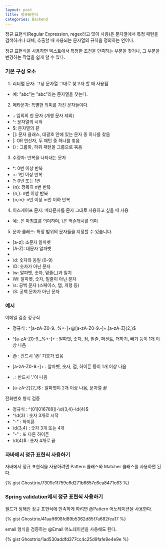 ```yaml
---
layout: post
title: 정규표현식
categories: Backend
---
```


정규 표현식(Regular Expression, regex라고 많이 사용)은 문자열에서 특정 패턴을 검색하거나 대체, 추출할 때 사용되는 문자열의 규칙을 정의하는 언어다.

정규 표현식을 사용하면 텍스트에서 특정한 조건을 만족하는 부분을 찾거나, 그 부분을 변경하는 작업을 쉽게 할 수 있다.

### 기본 구성 요소

1. 리터럴 문자: 그냥 문자열 그대로 찾고자 할 때 사용됨
- 예: "abc"는 "abc"라는 문자열을 찾는다.

2. 메타문자: 특별한 의미를 가진 문자들이다.
- .: 임의의 한 문자 (개행 문자 제외)
- ^: 문자열의 시작
- $: 문자열의 끝
- []: 문자 클래스, 대괄호 안에 있는 문자 중 하나를 찾음
- |: OR 연산자, 두 패턴 중 하나를 찾음
- () : 그룹화, 하위 패턴을 그룹으로 묶음

3. 수량자: 반복을 나타내는 문자
- *: 0번 이상 반복
- +: 1번 이상 반복
- ?: 0번 또는 1번
- {n}: 정확히 n번 반복
- {n,}: n번 이상 반복
- {n,m}: n번 이상 m번 이하 반복

4. 이스케이프 문자: 메타문자를 문자 그대로 사용하고 싶을 때 사용
- 예: \.은 마침표를 의미하며, \\은 백슬래시를 의미

5. 문자 클래스: 특정 범위의 문자들을 지정할 수 있습니다.
- [a-z]: 소문자 알파벳
- [A-Z]: 대문자 알파벳
- [0-9]: 숫자
- \d: 숫자와 동일 (0-9)
- \D: 숫자가 아닌 문자
- \w: 알파벳, 숫자, 밑줄(_)과 일치
- \W: 알파벳, 숫자, 밑줄이 아닌 문자
- \s: 공백 문자 (스페이스, 탭, 개행 등)
- \S: 공백 문자가 아닌 문자

### 예시

이메일 검증 정규식
- 정규식 : ^[a-zA-Z0-9._%+-]+@[a-zA-Z0-9.-]+\.[a-zA-Z]{2,}$

- ^[a-zA-Z0-9._%+-]+ : 알파벳, 숫자, 점, 밑줄, 퍼센트, 더하기, 빼기 등이 1개 이상 나옴
- @ : 반드시 '@' 기호가 있음
- [a-zA-Z0-9.-]+ : 알파벳, 숫자, 점, 하이픈 등이 1개 이상 나옴
- \. : 반드시 '.'이 나옴
- [a-zA-Z]{2,}$ : 알파벳이 2개 이상 나옴, 문자열 끝

전화번호 형식 검증
- 정규식 : ^(01[016789])-\d{3,4}-\d{4}$
- ^\d{3} : 숫자 3개로 시작
- "-" : 하이픈
- \d{3,4} : 숫자 3개 또는 4개
- "-" : 또 다른 하이픈
- \d{4}$ : 숫자 4개로 끝


### 자바에서 정규 표현식 사용하기

자바에서 정규 표현식을 사용하려면 Pattern 클래스와 Matcher 클래스를 사용하면 된다.

{% gist Ghosttrio/7309c1f759c6d271b6857e6ea8471c63 %}

### Spring validation에서 정규 표현식 사용하기

필드가 정해진 정규 표현식에 만족하게 하려면 @Pattern 어노테이션을 사용한다.

{% gist Ghosttrio/41aaff698fd89b5362d85f7a682fea17 %}

email 형식을 검증하는 @Email 어노테이션을 사용해도 된다.

{% gist Ghosttrio/1ad530addfd377cc4c25d9fafe9e4e9e %}